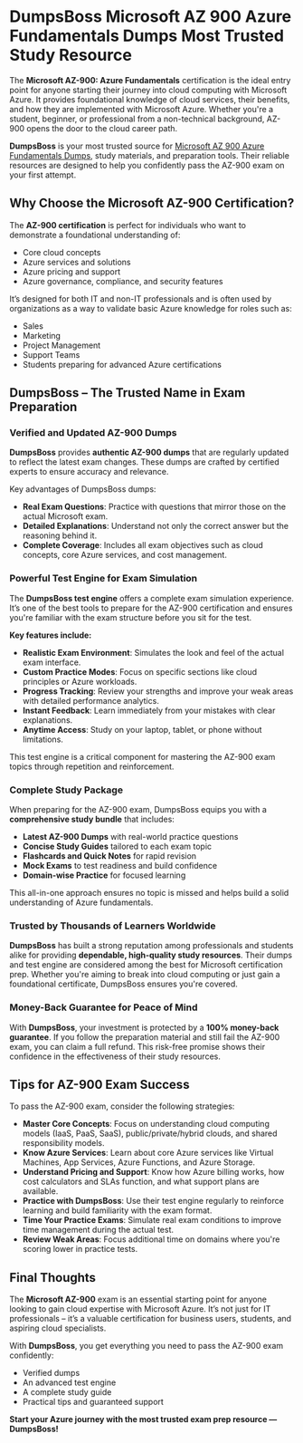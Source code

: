# DumpsBoss Microsoft AZ 900 Azure Fundamentals Dumps Most Trusted Study Resource

The **Microsoft AZ-900: Azure Fundamentals** certification is the ideal entry point for anyone starting their journey into cloud computing with Microsoft Azure. It provides foundational knowledge of cloud services, their benefits, and how they are implemented with Microsoft Azure. Whether you're a student, beginner, or professional from a non-technical background, AZ-900 opens the door to the cloud career path.

**DumpsBoss** is your most trusted source for <a href="https://dumpsboss.co/microsoft-exam/az-900/">Microsoft AZ 900 Azure Fundamentals Dumps</a>, study materials, and preparation tools. Their reliable resources are designed to help you confidently pass the AZ-900 exam on your first attempt.

## Why Choose the Microsoft AZ-900 Certification?

The **AZ-900 certification** is perfect for individuals who want to demonstrate a foundational understanding of:

- Core cloud concepts
- Azure services and solutions
- Azure pricing and support
- Azure governance, compliance, and security features

It’s designed for both IT and non-IT professionals and is often used by organizations as a way to validate basic Azure knowledge for roles such as:

- Sales
- Marketing
- Project Management
- Support Teams
- Students preparing for advanced Azure certifications

## DumpsBoss – The Trusted Name in Exam Preparation

### Verified and Updated AZ-900 Dumps

**DumpsBoss** provides **authentic AZ-900 dumps** that are regularly updated to reflect the latest exam changes. These dumps are crafted by certified experts to ensure accuracy and relevance.

Key advantages of DumpsBoss dumps:

- **Real Exam Questions**: Practice with questions that mirror those on the actual Microsoft exam.
- **Detailed Explanations**: Understand not only the correct answer but the reasoning behind it.
- **Complete Coverage**: Includes all exam objectives such as cloud concepts, core Azure services, and cost management.

### Powerful Test Engine for Exam Simulation

The **DumpsBoss test engine** offers a complete exam simulation experience. It’s one of the best tools to prepare for the AZ-900 certification and ensures you're familiar with the exam structure before you sit for the test.

**Key features include:**

- **Realistic Exam Environment**: Simulates the look and feel of the actual exam interface.
- **Custom Practice Modes**: Focus on specific sections like cloud principles or Azure workloads.
- **Progress Tracking**: Review your strengths and improve your weak areas with detailed performance analytics.
- **Instant Feedback**: Learn immediately from your mistakes with clear explanations.
- **Anytime Access**: Study on your laptop, tablet, or phone without limitations.

This test engine is a critical component for mastering the AZ-900 exam topics through repetition and reinforcement.

### Complete Study Package

When preparing for the AZ-900 exam, DumpsBoss equips you with a **comprehensive study bundle** that includes:

- **Latest AZ-900 Dumps** with real-world practice questions
- **Concise Study Guides** tailored to each exam topic
- **Flashcards and Quick Notes** for rapid revision
- **Mock Exams** to test readiness and build confidence
- **Domain-wise Practice** for focused learning

This all-in-one approach ensures no topic is missed and helps build a solid understanding of Azure fundamentals.

### Trusted by Thousands of Learners Worldwide

**DumpsBoss** has built a strong reputation among professionals and students alike for providing **dependable, high-quality study resources**. Their dumps and test engine are considered among the best for Microsoft certification prep. Whether you're aiming to break into cloud computing or just gain a foundational certificate, DumpsBoss ensures you're covered.

### Money-Back Guarantee for Peace of Mind

With **DumpsBoss**, your investment is protected by a **100% money-back guarantee**. If you follow the preparation material and still fail the AZ-900 exam, you can claim a full refund. This risk-free promise shows their confidence in the effectiveness of their study resources.

## Tips for AZ-900 Exam Success

To pass the AZ-900 exam, consider the following strategies:

- **Master Core Concepts**: Focus on understanding cloud computing models (IaaS, PaaS, SaaS), public/private/hybrid clouds, and shared responsibility models.
- **Know Azure Services**: Learn about core Azure services like Virtual Machines, App Services, Azure Functions, and Azure Storage.
- **Understand Pricing and Support**: Know how Azure billing works, how cost calculators and SLAs function, and what support plans are available.
- **Practice with DumpsBoss**: Use their test engine regularly to reinforce learning and build familiarity with the exam format.
- **Time Your Practice Exams**: Simulate real exam conditions to improve time management during the actual test.
- **Review Weak Areas**: Focus additional time on domains where you're scoring lower in practice tests.

## Final Thoughts

The **Microsoft AZ-900** exam is an essential starting point for anyone looking to gain cloud expertise with Microsoft Azure. It’s not just for IT professionals – it’s a valuable certification for business users, students, and aspiring cloud specialists.

With **DumpsBoss**, you get everything you need to pass the AZ-900 exam confidently:

- Verified dumps
- An advanced test engine
- A complete study guide
- Practical tips and guaranteed support

**Start your Azure journey with the most trusted exam prep resource — DumpsBoss!**

